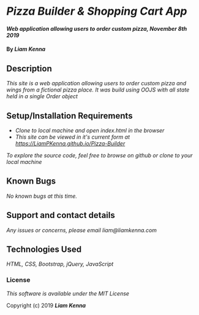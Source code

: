 # _Pizza Builder & Shopping Cart App_

#### _Web application allowing users to order custom pizza, November 8th 2019_

#### By _**Liam Kenna**_

## Description

_This site is a web application allowing users to order custom pizza and wings from a fictional pizza place.  It was build using OOJS with all state held in a single Order object_

## Setup/Installation Requirements

* _Clone to local machine and open index.html in the browser_
* _This site can be viewed in it's current form at https://LiamPKenna.github.io/Pizza-Builder_


_To explore the source code, feel free to browse on github or clone to your local machine_

## Known Bugs

_No known bugs at this time._

## Support and contact details

_Any issues or concerns, please email liam@liamkenna.com_

## Technologies Used

_HTML, CSS, Bootstrap, jQuery, JavaScript_

### License

*This software is available under the MIT License*

Copyright (c) 2019 **_Liam Kenna_**
